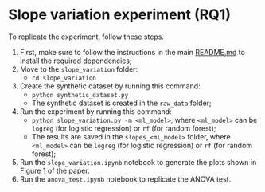 # Slope variation experiment (RQ1)

To replicate the experiment, follow these steps.

1. First, make sure to follow the instructions in the main [README.md](../README.md) to install the required dependencies;
2. Move to the `slope_variation` folder:
    - `cd slope_variation`
3. Create the synthetic dataset by running this command:
    - `python synthetic_dataset.py`
    - The synthetic dataset is created in the `raw_data` folder;
4. Run the experiment by running this command:
    - `python slope_variation.py -m <ml_model>`, where `<ml_model>` can be `logreg` (for logistic regression) or `rf` (for random forest);
    - The results are saved in the `slopes_<ml_model>` folder, where `<ml_model>` can be `logreg` (for logistic regression) or `rf` (for random forest);
5. Run the `slope_variation.ipynb` notebook to generate the plots shown in Figure 1 of the paper.
6. Run the `anova_test.ipynb` notebook to replicate the ANOVA test.
